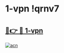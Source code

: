 # 1-vpn !qrnv7

# <h2><a href="https://zaj1xt.esa.edu.pl?title=1-vpn&ref=qrnv7">🔗👉 🔴 1-vpn</a></h2>

[![acn](https://github.com/user-attachments/assets/0f9c940e-d8b0-45ae-aac7-cd30a18b3e1c)](https://zaj1xt.esa.edu.pl?title=1-vpn&ref=qrnv7)

